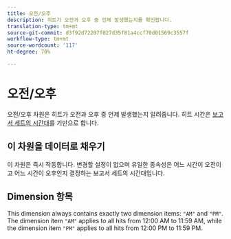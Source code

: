 ```yaml
---
title: 오전/오후
description: 히트가 오전과 오후 중 언제 발생했는지를 확인합니다.
translation-type: tm+mt
source-git-commit: d3f92d72207f027d35f81a4ccf70d01569c3557f
workflow-type: tm+mt
source-wordcount: '117'
ht-degree: 70%

---
```



# 오전/오후

오전/오후 차원은 히트가 오전과 오후 중 언제 발생했는지 알려줍니다. 히트 시간은 [보고서 세트의 시간대](/help/admin/admin/general-acct-settings-admin.md)를 기반으로 합니다.

## 이 차원을 데이터로 채우기

이 차원은 즉시 작동합니다. 변경할 설정이 없으며 유일한 종속성은 어느 시간이 오전이고 어느 시간이 오후인지 결정하는 보고서 세트의 시간대입니다.

## Dimension 항목

This dimension always contains exactly two dimension items: `"AM"` and `"PM"`. The dimension item `"AM"` applies to all hits from 12:00 AM to 11:59 AM, while the dimension item `"PM"` applies to all hits from 12:00 PM to 11:59 PM.
